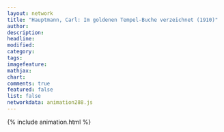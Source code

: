 ```yaml
---
layout: network
title: "Hauptmann, Carl: Im goldenen Tempel-Buche verzeichnet (1910)"
author:
description:
headline:
modified:
category:
tags:
imagefeature: 
mathjax: 
chart: 
comments: true
featured: false
list: false
networkdata: animation288.js
---
```

{% include animation.html %}
